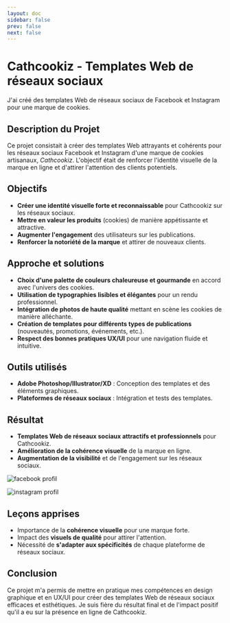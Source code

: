 ```yaml
---
layout: doc
sidebar: false
prev: false
next: false
---
```


# Cathcookiz - Templates Web de réseaux sociaux


J'ai créé des templates Web de réseaux sociaux de Facebook et Instagram pour une marque de cookies.

## Description du Projet

Ce projet consistait à créer des templates Web attrayants et cohérents pour les réseaux sociaux Facebook et Instagram d'une marque de cookies artisanaux, *Cathcookiz*. L'objectif était de renforcer l'identité visuelle de la marque en ligne et d'attirer l'attention des clients potentiels.

## Objectifs

* **Créer une identité visuelle forte et reconnaissable** pour Cathcookiz sur les réseaux sociaux.
* **Mettre en valeur les produits** (cookies) de manière appétissante et attractive.
* **Augmenter l'engagement** des utilisateurs sur les publications.
* **Renforcer la notoriété de la marque** et attirer de nouveaux clients.

## Approche et solutions

* **Choix d'une palette de couleurs chaleureuse et gourmande** en accord avec l'univers des cookies.
* **Utilisation de typographies lisibles et élégantes** pour un rendu professionnel.
* **Intégration de photos de haute qualité** mettant en scène les cookies de manière alléchante.
* **Création de templates pour différents types de publications** (nouveautés, promotions, événements, etc.).
* **Respect des bonnes pratiques UX/UI** pour une navigation fluide et intuitive.

## Outils utilisés

* **Adobe Photoshop/Illustrator/XD** : Conception des templates et des éléments graphiques.
* **Plateformes de réseaux sociaux** : Intégration et tests des templates.

## Résultat

* **Templates Web de réseaux sociaux attractifs et professionnels** pour Cathcookiz.
* **Amélioration de la cohérence visuelle** de la marque en ligne.
* **Augmentation de la visibilité** et de l'engagement sur les réseaux sociaux.

 ![facebook profil](/facebook_Profile_cathcookiz.png)
 
 ![instagram profil](/Instagram_Profile_cathcookiz.png)

## Leçons apprises

* Importance de la **cohérence visuelle** pour une marque forte.
* Impact des **visuels de qualité** pour attirer l'attention.
* Nécessité de **s'adapter aux spécificités** de chaque plateforme de réseaux sociaux.

## Conclusion

Ce projet m'a permis de mettre en pratique mes compétences en design graphique et en UX/UI pour créer des templates Web de réseaux sociaux efficaces et esthétiques. Je suis fière du résultat final et de l'impact positif qu'il a eu sur la présence en ligne de Cathcookiz.
